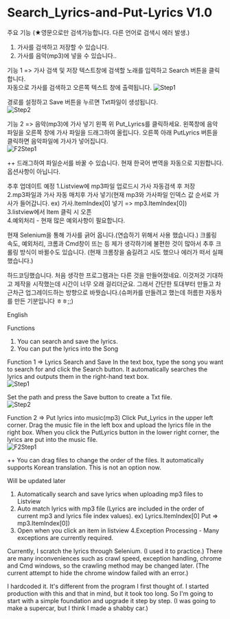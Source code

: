# Search_Lyrics-and-Put-Lyrics V1.0

주요 기능  (★영문으로만 검색가능합니다. 다른 언어로 검색시 에러 발생.)
1. 가사를 검색하고 저장할 수 있습니다.
2. 가사를 음악(mp3)에 넣을 수 있습니다..

기능 1 => 가사 검색 및 저장
텍스트창에 검색할 노래를 입력하고 Search 버튼을 클릭합니다.       
자동으로 가사를 검색하고 오른쪽 텍스트 창에 출력됩니다.
![Step1](https://user-images.githubusercontent.com/90036120/131990580-58979912-e462-49f8-a2cb-8bc7b1308758.png)

경로를 설정하고 Save 버튼을 누르면 Txt파일이 생성됩니다.  
![Step2](https://user-images.githubusercontent.com/90036120/131992771-f22d16b3-ab1b-4c81-a9e8-34e87e573632.png)

기능 2 => 음악(mp3)에 가사 넣기
왼쪽 위 Put_Lyrics를 클릭하세요.
왼쪽창에 음악 파일을 오른쪽 창에 가사 파일을 드래그하여 올립니다.
오른쪽 아래 PutLyrics 버튼을 클릭하면 음악파일에 가사가 넣어집니다.  
![F2Step1](https://user-images.githubusercontent.com/90036120/132012576-23236a96-26c1-4358-8337-16af7aa93a26.png)


++ 드래그하여 파일순서를 바꿀 수 있습니다.
   현재 한국어 변역을 자동으로 지원합니다. 옵션사항이 아닙니다.

추후 업데이트 예정
1.Listview에 mp3파일 업로드시 가사 자동검색 후 저장   
2.mp3파일과 가사 자동 매치후 가사 넣기(현재 mp3와 가사파일 인덱스 값 순서로 가사가 들어갑니다. ex) 가사.ItemIndex[0] 넣기 => mp3.ItemIndex[0])  
3.listview에서 Item 클릭 시 오픈   
4.예외처리 - 현재 많은 예외사항이 필요합니다.   

현재 Selenium을 통해 가사를 긁어 옵니다.(연습하기 위해서 사용 했습니다.)
크롤링 속도, 예외처리, 크롬과 Cmd창이 뜨는 등 제가 생각하기에 불편한 것이 많아서 추후 크롤링 방식이 바뀔수도 있습니다.
(현재 크롬창을 숨길려고 시도 했으나 에러가 떠서 실패했습니다.)

하드코딩했습니다. 처음 생각한 프로그램과는 다른 것을 만들어졌네요.
이것저것 기대하고 제작을 시작했는데 시간이 너무 오래 걸리더군요.
그래서 간단한 토대부터 만들고 차근차근 업그레이드하는 방향으로 바꿧습니다.(슈퍼카를 만들려고 했는데 허름한 자동차를 만든 기분입니다 ㅎㅎ;;)



English

Functions
1. You can search and save the lyrics.
2. You can put the lyrics into the Song


Function 1 => Lyrics Search and Save
In the text box, type the song you want to search for and click the Search button.
It automatically searches the lyrics and outputs them in the right-hand text box.  
![Step1](https://user-images.githubusercontent.com/90036120/131990580-58979912-e462-49f8-a2cb-8bc7b1308758.png)

Set the path and press the Save button to create a Txt file.  
![Step2](https://user-images.githubusercontent.com/90036120/131992771-f22d16b3-ab1b-4c81-a9e8-34e87e573632.png)

Function 2 => Put lyrics into music(mp3)
Click Put_Lyrics in the upper left corner.
Drag the music file in the left box and upload the lyrics file in the right box.
When you click the PutLyrics button in the lower right corner, the lyrics are put into the music file.  
![F2Step1](https://user-images.githubusercontent.com/90036120/132012576-23236a96-26c1-4358-8337-16af7aa93a26.png)

++ You can drag files to change the order of the files.
   It automatically supports Korean translation. This is not an option now.

Will be updated later
1. Automatically search and save lyrics when uploading mp3 files to Listview
2. Auto match lyrics with mp3 file (Lyrics are included in the order of current mp3 and lyrics file index values). ex) Lyrics.ItemIndex[0] Put => mp3.ItemIndex[0])
3. Open when you click an item in listview
4.Exception Processing - Many exceptions are currently required.

Currently, I scratch the lyrics through Selenium. (I used it to practice.)
There are many inconveniences such as crawl speed, exception handling, chrome and Cmd windows, so the crawling method may be changed later.
(The current attempt to hide the chrome window failed with an error.)

I hardcoded it. It's different from the program I first thought of.
I started production with this and that in mind, but it took too long.
So I'm going to start with a simple foundation and upgrade it step by step. (I was going to make a supercar, but I think I made a shabby car.)
